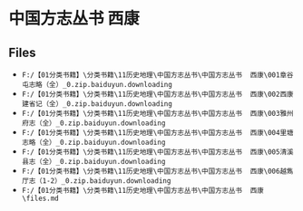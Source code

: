 # 中国方志丛书  西康

## Files

- `F:/【01分类书籍】\分类书籍\11历史地理\中国方志丛书\中国方志丛书  西康\001章谷屯志略（全）_0.zip.baiduyun.downloading`
- `F:/【01分类书籍】\分类书籍\11历史地理\中国方志丛书\中国方志丛书  西康\002西康建省记（全）_0.zip.baiduyun.downloading`
- `F:/【01分类书籍】\分类书籍\11历史地理\中国方志丛书\中国方志丛书  西康\003雅州府志（全）_0.zip.baiduyun.downloading`
- `F:/【01分类书籍】\分类书籍\11历史地理\中国方志丛书\中国方志丛书  西康\004里塘志略（全）_0.zip.baiduyun.downloading`
- `F:/【01分类书籍】\分类书籍\11历史地理\中国方志丛书\中国方志丛书  西康\005清溪县志（全）_0.zip.baiduyun.downloading`
- `F:/【01分类书籍】\分类书籍\11历史地理\中国方志丛书\中国方志丛书  西康\006越雋厅志（1-2）_0.zip.baiduyun.downloading`
- `F:/【01分类书籍】\分类书籍\11历史地理\中国方志丛书\中国方志丛书  西康\files.md`

